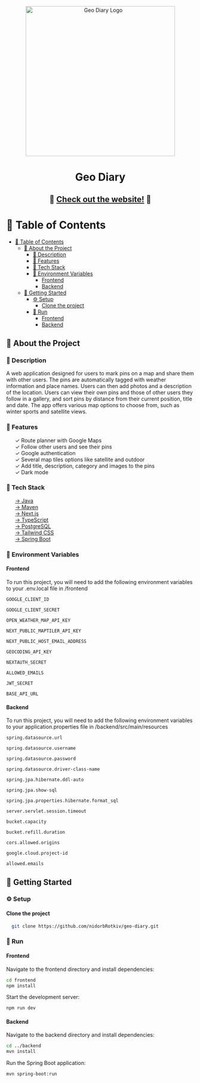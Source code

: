 <div align="center">

  <img src="/frontend/public/images/backgroundImage.jpg" alt="Geo Diary Logo" width="400" height="auto" />
  <h1>Geo Diary</h1>

  <h2>
   🌟 <a href="https://geo-diary.vercel.app/">Check out the website!</a> 🌟
  </h2>

</div>

# 📔 Table of Contents


- [📔 Table of Contents](#-table-of-contents)
  - [🌟 About the Project](#-about-the-project)
    - [📓 Description](#-description)
    - [👀 Features](#-features)
    - [👾 Tech Stack](#-tech-stack)
    - [🔑 Environment Variables](#-environment-variables)
      - [Frontend](#frontend)
      - [Backend](#backend)
  - [🧰 Getting Started](#-getting-started)
    - [⚙️ Setup](#️-setup)
      - [Clone the project](#clone-the-project)
    - [🚀 Run](#-run)
      - [Frontend](#frontend-1)
      - [Backend](#backend-1)

## 🌟 About the Project

### 📓 Description

<p>
A web application designed for users to mark pins on a map and share them with other users. The pins are automatically tagged with weather information and place names. Users can then add photos and a description of the location. Users can view their own pins and those of other users they follow in a gallery, and sort pins by distance from their current position, title and date. The app offers various map options to choose from, such as winter sports and satellite views.
</p>

### 👀 Features

<ul style="list-style-type: none;">
  <li>✓ Route planner with Google Maps</li>
  <li>✓ Follow other users and see their pins</li>
  <li>✓ Google authentication</li>
  <li>✓ Several map tiles options like satellite and outdoor</li>
  <li>✓ Add title, description, category and images to the pins</li>
  <li>✓ Dark mode</li>
</ul>

### 👾 Tech Stack

 <ul style="list-style-type: none;">
    <li><a href="https://www.java.com/">→ Java</a></li>
    <li><a href="https://maven.apache.org/">→ Maven</a></li>
    <li><a href="https://nextjs.org/">→ Next.js</a></li>
    <li><a href="https://www.typescriptlang.org/">→ TypeScript</a></li>
    <li><a href="https://www.postgresql.org/">→ PostgreSQL</a></li>
    <li><a href="https://tailwindcss.com/">→ Tailwind CSS</a></li>
    <li><a href="https://spring.io/projects/spring-boot">→ Spring Boot</a></li>
  </ul>

### 🔑 Environment Variables

#### Frontend

To run this project, you will need to add the following environment variables to your .env.local file in /frontend

`GOOGLE_CLIENT_ID`

`GOOGLE_CLIENT_SECRET`

`OPEN_WEATHER_MAP_API_KEY`

`NEXT_PUBLIC_MAPTILER_API_KEY`

`NEXT_PUBLIC_HOST_EMAIL_ADDRESS`

`GEOCODING_API_KEY`

`NEXTAUTH_SECRET`

`ALLOWED_EMAILS`

`JWT_SECRET`

`BASE_API_URL`

#### Backend

To run this project, you will need to add the following environment variables to your application.properties file in /backend/src/main/resources

`spring.datasource.url`

`spring.datasource.username`

`spring.datasource.password`

`spring.datasource.driver-class-name`

`spring.jpa.hibernate.ddl-auto`

`spring.jpa.show-sql`

`spring.jpa.properties.hibernate.format_sql`

`server.servlet.session.timeout`

`bucket.capacity`

`bucket.refill.duration`

`cors.allowed.origins`

`google.cloud.project-id`

`allowed.emails`

## 🧰 Getting Started

### ⚙️ Setup

#### Clone the project

```bash
  git clone https://github.com/nidorbRotkiv/geo-diary.git
```

### 🚀 Run

#### Frontend

Navigate to the frontend directory and install dependencies:

```bash
cd frontend
npm install
```

Start the development server:

```bash
npm run dev
```

#### Backend

Navigate to the backend directory and install dependencies:

```bash
cd ../backend
mvn install
```

Run the Spring Boot application:

```bash
mvn spring-boot:run
```
